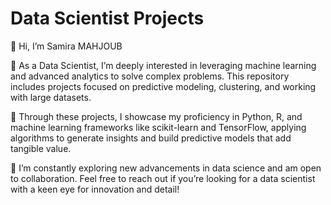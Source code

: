 # Data Scientist Projects

👋 Hi, I’m Samira MAHJOUB

👀 As a Data Scientist, I’m deeply interested in leveraging machine learning and advanced analytics to solve complex problems. This repository includes projects focused on predictive modeling, clustering, and working with large datasets.

🤖 Through these projects, I showcase my proficiency in Python, R, and machine learning frameworks like scikit-learn and TensorFlow, applying algorithms to generate insights and build predictive models that add tangible value.

🌱 I’m constantly exploring new advancements in data science and am open to collaboration. Feel free to reach out if you’re looking for a data scientist with a keen eye for innovation and detail!
